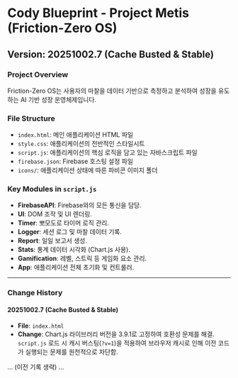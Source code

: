 # Cody Blueprint - Project Metis (Friction-Zero OS)

## Version: 20251002.7 (Cache Busted & Stable)

### Project Overview
Friction-Zero OS는 사용자의 마찰을 데이터 기반으로 측정하고 분석하여 성장을 유도하는 AI 기반 성장 운영체제입니다.

### File Structure
- `index.html`: 메인 애플리케이션 HTML 파일
- `style.css`: 애플리케이션의 전반적인 스타일시트
- `script.js`: 애플리케이션의 핵심 로직을 담고 있는 자바스크립트 파일
- `firebase.json`: Firebase 호스팅 설정 파일
- `icons/`: 애플리케이션 상태에 따른 파비콘 이미지 폴더

### Key Modules in `script.js`
- **FirebaseAPI**: Firebase와의 모든 통신을 담당.
- **UI**: DOM 조작 및 UI 렌더링.
- **Timer**: 뽀모도로 타이머 로직 관리.
- **Logger**: 세션 로그 및 마찰 데이터 기록.
- **Report**: 일일 보고서 생성.
- **Stats**: 통계 데이터 시각화 (Chart.js 사용).
- **Gamification**: 레벨, 스트릭 등 게임화 요소 관리.
- **App**: 애플리케이션 전체 초기화 및 컨트롤러.

---

### Change History

#### 20251002.7 (Cache Busted & Stable)
- **File**: `index.html`
- **Change**: Chart.js 라이브러리 버전을 3.9.1로 고정하여 호환성 문제를 해결. `script.js` 로드 시 캐시 버스팅(`?v=1`)을 적용하여 브라우저 캐시로 인해 이전 코드가 실행되는 문제를 원천적으로 차단함.

... (이전 기록 생략) ...